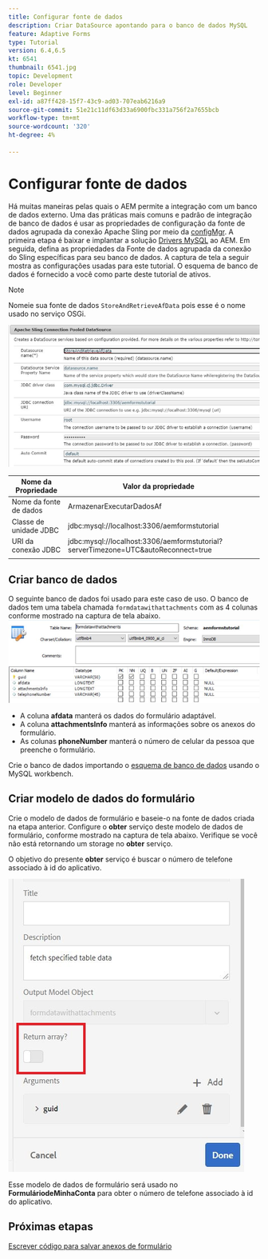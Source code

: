 ```yaml
---
title: Configurar fonte de dados
description: Criar DataSource apontando para o banco de dados MySQL
feature: Adaptive Forms
type: Tutorial
version: 6.4,6.5
kt: 6541
thumbnail: 6541.jpg
topic: Development
role: Developer
level: Beginner
exl-id: a87ff428-15f7-43c9-ad03-707eab6216a9
source-git-commit: 51e21c11df63d33a6900fbc331a756f2a7655bcb
workflow-type: tm+mt
source-wordcount: '320'
ht-degree: 4%

---
```


# Configurar fonte de dados

Há muitas maneiras pelas quais o AEM permite a integração com um banco de dados externo. Uma das práticas mais comuns e padrão de integração de banco de dados é usar as propriedades de configuração da fonte de dados agrupada da conexão Apache Sling por meio da [configMgr](http://localhost:4502/system/console/configMgr).
A primeira etapa é baixar e implantar a solução [Drivers MySQL](https://mvnrepository.com/artifact/mysql/mysql-connector-java) ao AEM.
Em seguida, defina as propriedades da Fonte de dados agrupada da conexão do Sling específicas para seu banco de dados. A captura de tela a seguir mostra as configurações usadas para este tutorial. O esquema de banco de dados é fornecido a você como parte deste tutorial de ativos.

>[!NOTE]
>Nomeie sua fonte de dados `StoreAndRetrieveAfData` pois esse é o nome usado no serviço OSGi.


![fonte de dados](assets/data-source.JPG)

| Nome da Propriedade | Valor da propriedade |   |
|---------------------|------------------------------------------------------------------------------------|---|
| Nome da fonte de dados | ArmazenarExecutarDadosAf |   |
| Classe de unidade JDBC | jdbc:mysql://localhost:3306/aemformstutorial |   |
| URI da conexão JDBC | jdbc:mysql://localhost:3306/aemformstutorial?serverTimezone=UTC&amp;autoReconnect=true |   |
|                     |                                                                                    |   |


## Criar banco de dados


O seguinte banco de dados foi usado para este caso de uso. O banco de dados tem uma tabela chamada `formdatawithattachments` com as 4 colunas conforme mostrado na captura de tela abaixo.
![data-base](assets/table-schema.JPG)

* A coluna **afdata** manterá os dados do formulário adaptável.
* A coluna **attachmentsInfo** manterá as informações sobre os anexos do formulário.
* As colunas **phoneNumber** manterá o número de celular da pessoa que preenche o formulário.

Crie o banco de dados importando o [esquema de banco de dados](assets/data-base-schema.sql)
usando o MySQL workbench.

## Criar modelo de dados do formulário

Crie o modelo de dados de formulário e baseie-o na fonte de dados criada na etapa anterior.
Configure o **obter** serviço deste modelo de dados de formulário, conforme mostrado na captura de tela abaixo.
Verifique se você não está retornando um storage no **obter** serviço.

O objetivo do presente **obter** serviço é buscar o número de telefone associado à id do aplicativo.

![get-service](assets/get-service.JPG)

Esse modelo de dados de formulário será usado no **FormuláriodeMinhaConta** para obter o número de telefone associado à id do aplicativo.

## Próximas etapas

[Escrever código para salvar anexos de formulário](./store-form-attachments.md)
